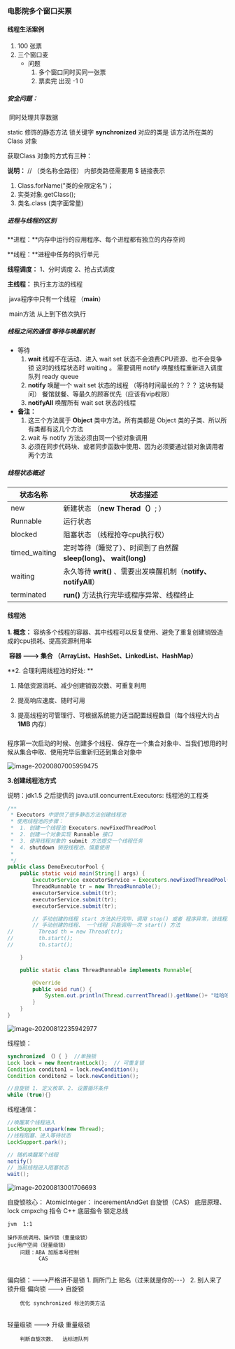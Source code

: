 ### 电影院多个窗口买票

#### 线程生活案例

1. 100 张票
2. 三个窗口麦
   - 问题
     1. 多个窗口同时买同一张票
     2. 票卖完 出现 -1 0 

##### 安全问题：

​	同时处理共享数据

static 修饰的静态方法 锁关键字  **synchronized** 对应的类是 该方法所在类的 Class 对象

获取Class 对象的方式有三种：

**说明：** // （类名称全路径） 内部类路径需要用 $ 链接表示

1. Class.forName("类的全限定名")；
2. 实类对象.getClass();
3. 类名.class (类字面常量)



##### 进程与线程的区别

**进程：**内存中运行的应用程序、每个进程都有独立的内存空间

**线程：**进程中任务的执行单元 

**线程调度：** 1、分时调度  2、抢占式调度

**主线程：** 执行主方法的线程

​	java程序中只有一个线程 （**main**）

​	main方法 从上到下依次执行

##### **线程之间的通信** 等待与唤醒机制

- 等待
  1. **wait** 线程不在活动、进入 wait set 状态不会浪费CPU资源、也不会竞争锁 这时的线程状态时 waiting 。 需要调用 notify 唤醒线程重新进入调度队列 ready queue  
  2. **notify** 唤醒一个 wait set 状态的线程 （等待时间最长的？？？ 这块有疑问） 餐馆就餐、等最久的顾客优先（应该有vip权限）
  3. **notifyAll** 唤醒所有 wait set 状态的线程 
- **备注：**
  1. 这三个方法属于 **Object** 类中方法。所有类都是 Object 类的子类、所以所有类都有这几个方法
  2. wait 与 notify 方法必须由同一个锁对象调用 
  3. 必须在同步代码块、或者同步函数中使用、因为必须要通过锁对象调用者两个方法

##### **线程状态概述**

| 状态名称      | 状态描述                                                     |
| ------------- | ------------------------------------------------------------ |
| new           | 新建状态 （**new Therad（）**; ）                            |
| Runnable      | 运行状态                                                     |
| blocked       | 阻塞状态 （线程抢夺cpu执行权）                               |
| timed_waiting | 定时等待（睡觉了）、时间到了自然醒 **sleep(long)、 wait(long)** |
| waiting       | 永久等待 **writ()** 、需要出发唤醒机制（**notify、notifyAll**） |
| terminated    | **run()** 方法执行完毕或程序异常、线程终止                   |

#### 线程池

**1. 概念：** 容纳多个线程的容器、其中线程可以反复使用、避免了重复创建销毁造成的cpu损耗、提高资源利用率

​		**容器 ---> 集合 （ArrayList、HashSet、LinkedList、HashMap）**

**2. 合理利用线程池的好处: **

1. 降低资源消耗、减少创建销毁次数、可重复利用

2. 提高响应速度、随时可用

3. 提高线程的可管理行、可根据系统能力适当配置线程数目（每个线程大约占 **1MB** 内存）

   ##### 

程序第一次启动的时候、创建多个线程、保存在一个集合对象中、当我们想用的时候从集合中取、使用完毕后重新归还到集合对象中 

![image-20200807005959475](D:\工具\Typora\document\images\线程池运行图解.png)



**3.创建线程池方式**

说明：jdk1.5 之后提供的 java.util.concurrent.Executors: 线程池的工程类

```java
/**
 * Executors 中提供了很多静态方法创建线程池
 * 使用线程池的步骤：
 *  1. 创建一个线程池 Executors.newFixedThreadPool
 *  2. 创建一个对象实现 Runnable 接口
 *  3. 使用线程对象的 submit 方法提交一个线程任务
 *  4. shutdown 销毁线程池、慎重使用
 *
 */
public class DemoExecutorPool {
    public static void main(String[] args) {
        ExecutorService executorService = Executors.newFixedThreadPool(2);
        ThreadRunnable tr = new ThreadRunnable();
        executorService.submit(tr);
        executorService.submit(tr);
        executorService.submit(tr);

        // 手动创建的线程 start 方法执行完毕、调用 stop() 或者 程序异常，该线程就会进入终止状态
        // 手动创建的线程、 一个线程 只能调用一次 start() 方法
//        Thread th = new Thread(tr);
//        th.start();
//        th.start();

    }

    public static class ThreadRunnable implements Runnable{

        @Override
        public void run() {
            System.out.println(Thread.currentThread().getName()+ "哇哈哈哈的线程");
        }
    }
}
```



![image-20200812235942977](D:\工具\Typora\document\images\线程状态图.png)



线程锁：

```java
synchronized （）{ }  //单独锁
Lock lock = new ReentrantLock();  // 可重复锁
Condition conditon1 = lock.newCondition();
Condition conditon2 = lock.newCondition();

//自旋锁 1. 定义枚举、2. 设置循环条件 
while (true){}
```

线程通信：

```java
//唤醒某个线程进入
LockSupport.unpark(new Thread);
//线程阻塞、进入等待状态
LockSupport.park();

// 随机唤醒某个线程
notify()
// 当前线程进入阻塞状态
wait();
```



![image-20200813001706693](D:\工具\Typora\document\images\线程知识图谱.png)



自旋锁核心：
	AtomicInteger： incerementAndGet  自旋锁（CAS）
	底层原理、  lock cmpxchg 指令  C++ 底层指令 锁定总线
	

	jvm  1:1
	
	操作系统调用、操作锁（重量级锁）
	juc用户空间（轻量级锁）
		问题：ABA 加版本号控制
			  CAS 


​			  
	偏向锁：--->严格讲不是锁 
		1. 厕所门上 贴名（过来就是你的---）
		2. 别人来了 锁升级   偏向锁 ---> 自旋锁
		
		优化 synchronized 标注的类方法


​		
		轻量级锁 ---> 升级 重量级锁
		
		判断自旋次数、  达标进队列